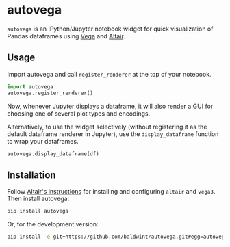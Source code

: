 # autovega

`autovega` is an IPython/Jupyter notebook widget for quick visualization of Pandas dataframes using [Vega](https://vega.github.io/) and [Altair](https://altair-viz.github.io/).

## Usage

Import autovega and call `register_renderer` at the top of your notebook.

```python
import autovega
autovega.register_renderer()
```

Now, whenever Jupyter displays a dataframe, it will also render a GUI for choosing one of several plot types and encodings.

Alternatively, to use the widget selectively (without registering it as the default dataframe renderer in Jupyter), use the `display_dataframe` function to wrap your dataframes.

```python
autovega.display_dataframe(df)
```

## Installation

Follow [Altair's instructions](https://altair-viz.github.io/getting_started/installation.html) for installing and configuring `altair` and `vega3`. Then install autovega:

```bash
pip install autovega
```

Or, for the development version:

```bash
pip install -e git+https://github.com/baldwint/autovega.git#egg=autovega
```

